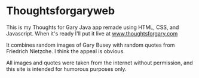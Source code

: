 # Thoughtsforgaryweb
This is my Thoughts for Gary Java app remade using HTML, CSS, and Javascript.  When it's ready I'll put it live at www.thoughtsforgary.com

It combines random images of Gary Busey with random quotes from Friedrich Nietzche.  I think the appeal is obvious.

All images and quotes were taken from the internet without permission, and this site is intended for humorous purposes only.

